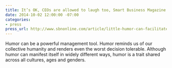 ```yaml
---
title: It’s OK, CEOs are allowed to laugh too, Smart Business Magazine
date: 2014-10-02 12:00:00 -07:00
categories:
- press
press_url: http://www.sbnonline.com/article/little-humor-can-facilitate-lot-creativity-business/
---
```


Humor can be a powerful management tool. Humor reminds us of our collective humanity and renders even the worst decision tolerable. Although humor can manifest itself in widely different ways, humor is a trait shared across all cultures, ages and genders.
